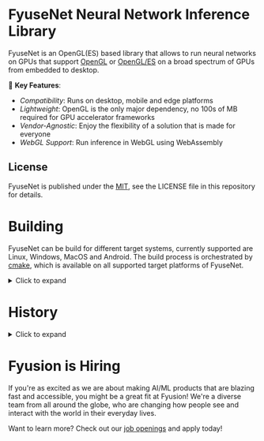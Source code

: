 # FyuseNet Neural Network Inference Library
FyuseNet is an OpenGL(ES) based library that allows to run neural networks on GPUs that support
[OpenGL](https://khronos.org/opengl) or [OpenGL/ES](https://khronos.org/opengles) on a broad spectrum of GPUs
from embedded to desktop.

:star2: **Key Features**:
 * *Compatibility*: Runs on desktop, mobile and edge platforms
 * *Lightweight*: OpenGL is the only major dependency, no 100s of MB required for GPU accelerator frameworks
 * *Vendor-Agnostic*: Enjoy the flexibility of a solution that is made for everyone
 * *WebGL Support*: Run inference in WebGL using WebAssembly

## License
FyuseNet is published under the [MIT](https://en.wikipedia.org/wiki/MIT_License), see the LICENSE file in this repository
for details.

# Building
FyuseNet can be build for different target systems, currently supported are Linux, Windows, MacOS and Android.
The build process is orchestrated by [cmake](https://cmake.org), which is available on all supported target platforms
of FyuseNet.
<details><summary>Click to expand</summary>

## Folder Structure

```
fyusenet
   |-- buildutils           (Folder with helper scripts for the build process)
   |-- data                 (Folder with sample network weights and sample images)
   |-- fyusenet             (Folder that contains the main library source code, including shaders)
   |-- samples              (Folder with sample code for various platforms)
   |-- doxygen              (Doxygen documentation)
   |-- unit_tests           (Folder with unit tests)
   |-- templates            (Templates for cpp and h files)
   |-- CMakeLists.txt       (Root build file)
   |-- LICENSE              (Software license, MIT in our case)
   |-- CONTRIBUTING.md      (Hints and rules for contributing to FyuseNet)
   |-- CODE_OF_CONDUCT.md   (Ground rules)
   '-- README.md            (This file)
```

## Build Configuration
FyuseNet supports a set of build flags for customization purposes on some platforms. Aside from the usual flags like compiling in _release_ or _debug_
mode, it allows for compiling different subprojects and enabling/disabling different target environments.
The following table lists those build flags, along with their default configuration and notable external dependencies if enabled.

| Build Flag         | Default | Description                                                                                                                                                                                  | Notable External Dependency                        | Platforms |
|--------------------|---------|----------------------------------------------------------------------------------------------------------------------------------------------------------------------------------------------|----------------------------------------------------|-----------|
| USE_EGL            | OFF     | Use [EGL](https://www.khronos.org/egl) instead of [GL](https://www.khronos.org/gl)                                                                                                           | [EGL](https://www.khronos.org/egl)                 | Linux |
| USE_GLFW           | OFF     | Use [GLFW](https://glfw.org) instead of desktop GL (on Linux), this is useful when using GL debuggers like [NVIDIA nSight](https://developer.nvidia.com/nsight-graphics) on desktop machines | [GLFW](https://glfw.org)                           | Linux |
| USE_MULTITHREADING | ON      | Depending on the build platform multi-threading may be on or off by default. For Linux and Android builds it is `ON`                                                                         |                                                    | Linux, Windows, MacOS, Android |
| BUILD_SAMPLES      | ON      | Build sample networks                                                                                                                                                                        |                                                    | Linux, Windows, WebGL, MacOS, Android |
| BUILD_TESTS        | ON     | Build unit tests                                                                                                                                                                             | [GoogleTest](https://google.github.io/googletest/) | Linux, Windows, MacOS, Android |
| BUILD_DOCS         | OFF     | Build doxygen documentation                                                                                                                                                                  | [doxygen](https://www.doxygen.nl/index.html)       | All |
| HIGH_PRECISION     | OFF     | Use 32-bit FP buffers instead of 16-bit                                                                                                                                                      |  | All |

Build flags can be set on the command line as parameters to the `cmake` executable. For example:

```
cmake -DCMAKE_BUILD_TYPE=Release -DBUILD_SAMPLES=ON <path to top-level CMakeLists.txt>
```
### Building for Linux Desktop and MacOS
<details>
<summary>Click to expand</summary>

In order to compile FyuseNet for use on Linux-based desktop systems (also including Linux-based SBCs and MacOS), the following 
prerequisites must be installed:

| Package                                           | Min version     | Comment                                       |
|---------------------------------------------------|-----------------|-----------------------------------------------|
| [cmake](https://cmake.org)                        | 3.21.0          | Lower version may work, but mileage may vary |
| [python](https://python.org)                      | 3.0             | Used for shader resource management, _not a runtime requirement_ |
| g++/clang                                         | -               | Any version that supports C++ 17 |
| OpenGL or OpenGL/ES (dev)                         | GL 4.x / ES 3.x | Header files and runtime libraries of either |
| [doxygen](https://www.doxygen.nl/)                | 1.8.17          | Only if the documentation shall be built |

To compile, change the working directory to the root folder of this repository and create a `build` folder. 
Change the working directory to that `build` folder and determine if desktop GL or
embedded GL should be used and whether or not samples or tests should be built. For example, if you want to build
for desktop GL in debug mode and also build the samples, the following command (issued from within the `build` folder) will
do the work, assuming the default generator for cmake is Unix Makefiles:
```
cmake -DCMAKE_BUILD_TYPE=Debug -DBUILD_SAMPLES=ON .. && make
```

As another example, using embedded GL in release mode and also building the unit-tests, use this command:
```
cmake -DCMAKE_BUILD_TYPE=Release -DUSE_EGL=ON -DBUILD_SAMPLES=ON -DBUILD_TESTS=ON .. && make
```

This will build a set of static libraries which can be found in their respective folders (each folder generates
a static library) and the main library as a shared object file which can be found in the `fyusenet` subdirectory
after a successful build. The build process will not install the library or header files to a target.

#### Installing
To install the shared library and header files to the appropriate system folders, use `make install`
to run the build and the installation of the appropriate files to the destination folders. 
The default installation prefix, which usually is `/usr/local` on Linux can
be changed using the `--prefix` parameter supplied to the `cmake` command.

#### Samples
Please see the [README](samples/README.md) file in the samples directory for more information.
</details>

### Building for Windows
<details>
<summary>Click to expand</summary>

We recommend to install an integrated development environment such as [Visual Studio](https://visualstudio.microsoft.com), 
[Visual Studio Code](https://code.visualstudio.com) with MSVC compiler toolset installed, [Qt Creator](https://qt.io/product/development-tools) or
[CLion](https://jetbrains.com/clion) for compiling FyuseNet on MS Windows machines. These tools usually come bundled with nearly everything
you need for compilation. Due to the Python requirement on the shader resource management, you will have to install
Python for compilation. We recommend using either [Miniconda](https://docs.anaconda.io/projects/miniconda/en/latest) or [Anaconda](https://anaconda.com/download)
to this end. The table below lists minimal requirements to compile FyuseNet.

| Package                                    | Min version        | Comment                                                         |
|--------------------------------------------|--------------------|-----------------------------------------------------------------|
| [cmake](https://cmake.org)                 | 3.21.0             | Lower version may work, but mileage may vary                    |
| [python](https://python.org)               | 3.0                | Used for shader resource management, _not a runtime requirement_ |
| MSVC                                       | -                  | Any version that supports C++ 17                                |
| [OpenGL](https://opengl.org)               | GL 4.x     | Runtime libraries                                      |
| [glew](https://github.com/nigels-com/glew) | 2.2.0| Supplies headers for OpenGL and a wrapper library for GL   |
| [doxygen](https://www.doxygen.nl/)         | 1.8.17             | Only if the documentation shall be built                        | 

Since recent GL headerfiles are commonly not found in MSVC distributions, FyuseNet uses [glew](https://github.com/nigels-com/glew)
to interact with the OpenGL subsystem. It will be automatically downloaded during the `cmake` build step.

Use the IDE of your choice to open FyuseNet as a cmake project and set the `cmake` build configuration accordingly. 
Click the _Build_ (or equivalent) button on your IDE to compile the code. 
</details>


### Building for Android
<details>
<summary>Click to expand</summary>

Compiling the library for Android should be as straightforward as for desktop Linux. The most important prerequisite for
compiling on Android is the presence of the [Android NDK](https://developer.android.com/ndk/) on the system.
FyuseNet should be able to compile with NDK versions as low as 19 and hopefully still compile with the NDK version that is
current at the time of reading these instructions. 

A more complete list of prerequisites is:
| Package                                           | Min version     | Comment                                       |
|---------------------------------------------------|-----------------|-----------------------------------------------|
| [cmake](https://cmake.org)                        | 3.21.0          | Lower version may work, but mileage will vary |
| [python](https://python.org)                      | 3.0             | Used for shader resource management           |
| [Android NDK](https://developer.android.com/ndk/) | r19             | Any version that supports C++ 17              |
| [doxygen](https://www.doxygen.nl/)                | 1.8.17          | Only if the documentation shall be built      |


The first step is to identify your NDK installation directory. If you installed the NDK from an NDK release and not part of
the Android SDK, then you already know your NDK installation directory: it is simply the top-level directory of the NDK
(for example android-ndk-r21e for the 21e release). If you use the NDK that is embedded in the SDK via the Android
SDK manager, then the installation directory of the NDK can be found by looking into the root directory of the SDK
and spot the `ndk` or `ndk-bundle` subfolder. 

In order to tell `cmake` which toolchain (consisting of compilers and linkers) to use, the following `cmake` variables
must be set:

| Variable              | Description |
|-----------------------|----------------------------------------------------|
| ANDROID_ABI           | Defines the [ABI](https://en.wikipedia.org/wiki/Application_binary_interface) for the target CPU, e.g. `arm64-v8a` for most modern Android devices |
| ANDROID_PLATFORM      | Target Android [API level](https://en.wikipedia.org/wiki/Android_version_history), for example `android-28` for Android 9 and above |
| ANDROID_NDK           | Base directory of the Android NDK installation (see description above) |
| CMAKE_TOOLCHAIN_FILE  | Toolchain definition file for `cmake`, which resides in the NDK installation |

In particular the `CMAKE_TOOLCHAIN_FILE` is usually found at `<ndk-base>/build/cmake/android-toolchain.cmake`.

An easy way to setup the build would be to create a `build-android` directory inside the FyuseNet root directory
and then - from within that directory - execute:

```
cmake -DANDROID_ABI=arm64-v8a -DANDROID_PLATFORM=android-21 -DANDROID_NDK=<ndkdir> -DCMAKE_TOOLCHAIN_FILE=<ndkdir>/build/cmake/android.toolchain.cmake -DCMAKE_BUILD_TYPE=Release -DBUILD_SAMPLES=ON <path to top-level CMakeLists.txt> && make
```

#### Android Sample
Please check the [README](samples/README.md) in the samples directory for more information on how to build/run the Android sample.
</details>

### Building for WebGL
<details>
<summary>Click to expand</summary>

FyuseNet can also be compiled to [WebAssembly](https://webassembly.org) using [emscripten](https://emscripten.org). In this case it uses 
[WebGL](https://khronos.org/webgl) as OpenGL-compatible backend. Due to the usage of GLSL 3 shaders, FyuseNet currently requires WebGL2 
to run, which is supported by the majority of modern browsers.

In order to build for WebGL, the following prerequisites must be present:

| Package                                           | Min version     | Comment                                       |
|---------------------------------------------------|-----------------|-----------------------------------------------|
| [cmake](https://cmake.org)                        | 3.21.0          | Lower version may work, but mileage will vary |
| [python](https://python.org)                      | 3.0             | Used for shader resource management           |
| [emscripten](https://emscripten.org)              | 3.1.x           | Any version that supports C++ 17              |
| [doxygen](https://www.doxygen.nl/)                | 1.8.17          | Only if the documentation shall be built      |

The following `CMAKE_BUILD_TYPES` are supported for usage with emscripten:

| Build Type            | Description |
|-----------------------|----------------------------------------------------|
| EMSCRIPTEN_DEBUG      | Non-optimized debug configuration for development  |
| EMSCRIPTEN_RELEASE    | Optimized release configuration                    |
| EMSCRIPTEN_SMALL      | Size-optimized release configuration               |
| EMSCRIPTEN_PROFILE    | Profiling version for in-depth code profiling      |

The WebAssembly/WebGL build follows the same scheme as the other builds, here is a suggestion for the build procedure:
  1. Create a `build-web` folder in the repository root and change the current directory to that folder
  2. Invoke `emcmake cmake -DCMAKE_BUILD_TYPE=EMSCRIPTEN_RELEASE -DBUILD_SAMPLES=ON ..`
  3. Invoke `make`

This should build a static library of FyuseNet as well as a sample application which will be placed in the `<build>/samples/web` 
folder. Refer to the [README](samples/README.md) file in the samples folder on information about running the samples.
</details>

### Building Documentation
<details><summary>Click to expand</summary>

The documentation build is fairly easy and only requires [doxygen](https://www.doxygen.nl/) to be installed. In any of the build
configurations above, simply supplying `-DBUILD_DOCS=ON` to the `cmake` command also flags the documentation to be build.
The HTML output of the documentation will be stored in a folder named `docs` in the top-level source directory.

For convenience purposes, the [documentation](https://fyusion-open-source.github.io/fyusenet) is also supplied as GitHub page and
is updated whenever the main branch is updated.
</details>
</details>

# History
<details>
<summary>Click to expand</summary>

FyuseNet was initially developed at Fyusion Inc. at the end of 2016 as a proof-of-concept for running neural networks
on Android smartphones. The initial versions were running on [OpenGL/ES 2.0](https://registry.khronos.org/OpenGL-Refpages/es2.0/)
and over time it has migrated to
[OpenGL/ES 3.0](https://registry.khronos.org/OpenGL-Refpages/es3.0/). FyuseNet started out with rather simple 
networks for style-transfer and since then continued
as a small side-project at Fyusion that was used for translating a variety of different networks to Android
phones, the largest of these had around 200 layers. Whenever demand for new functionality came up, the library was 
expanded by the required layer types, which is reflected in the way it looks like as of today and also explains the subset
of different layers that are supported by it. 

In 2017 an early version of FyuseNet made it into the firmware
of a major smartphone manufacturer as part of the stock camera app. It has also been used to generate FX
for a [music video](https://www.youtube.com/watch?v=pLqVDCXiwGY&ab_channel=Jiox). Other
than that, FyuseNet has only been used internally and is part of a set of Android apps that Fyusion maintains. 
The code has not been significantly changed since 2019 and the version in this repository is a bit stripped down from the internal 
version, which contained shader code that was specifically optimized for ARM Mali GPUs prior to the G-series
(T-880 for example) as well as support for a proprietary NPU. For the public release we chose to exclude that
code for various reasons. 

## General Approach
In contrast to most of the popular machine-learning systems, FyuseNet uses a _layer centric_ approach instead
of a _tensor centric_ approach, as this is more fitting for the GL-based shader architecture. Due to the initial
design having to support OpenGL/ES 2.0, FyuseNet does not use compute shaders and performs all operations using
[vertex-](https://www.khronos.org/opengl/wiki/Vertex_Shader) and [fragment](https://www.khronos.org/opengl/wiki/Fragment_Shader)
shaders instead. The layer-centric approach has the drawback that every type of operation
must be coded into layers, which consists of a bit of C++ code and associated [GLSL](https://www.khronos.org/opengl/wiki/OpenGL_Shading_Language)
shader code. It is therefore not as flexible as a tensor centric system that executes (elementary) operations on the tensors
in case there is no specific implementation available for the operation at hand and also offer more flexibility on indexing and reshuffling.

In order to deliver the performance required to run (some) networks in real-time while not consuming too much VRAM and memory bandwidth,
a number of tweaks have been integrated into the library. The most important one being the ability to _fuse_ operations in a single 
layer/shader. For example, when executing a convolution on a feature map, followed by an activation, this would normally require
two or more passes: one set of passes for the convolution and another pass to perform the (non-linear) activation.
In order to avoid that, FyuseNet moves the activation step of one layer to the data-fetch step in the next layer,
resulting in a fused activation/operation step in the next layer. Considering that the arithmetic
intensity in most NN operations is rather low compared to the data-fetch and usually does not exhaust the arithmetic
capacity of the GPU, the added overhead of performing the
activation multiple times on the input is far less than the overhead of having this done in a split operation at
the expense of memory bandwidth. 

A second trick that FyuseNet employs - in particular for convolution operations - is to make use of the
[raster operation processors](https://fgiesen.wordpress.com/2011/07/12/a-trip-through-the-graphics-pipeline-2011-part-9/)
of the GPU. Keep in mind that convolution operations include an accumulation step that
spans over all channels of a feature-map, which can be a lot. As it is hard/impossible to perform the accumulation
in a single rendering step using fragment shaders using the chosen data layout, we use the built-in alpha-blending capability of the 
raster processors to perform the accumulation for us. This has the added benefit of getting some arithmetic
operations essentially for free, as it does not change execution time within the shader.

The trained observer will notice that FyuseNet does not use the usual [im2col](https://towardsdatascience.com/how-are-convolutions-actually-performed-under-the-hood-226523ce7fbf)
approach for convolutions, which we opted against for several reasons. The most important reason was that many of our early
networks had quite wide convolutions and the additional memory overhead posed a problem on the smartphone hardware back in 2016.
A drawback of that particular approach is, that the batch size is currently always limited to 1. 
However, as the main use-case for FyuseNet was to use it in real-time scenarios on camera streams from smartphones, this is an 
acceptable compromise.
Last but not least, to further conserve VRAM, FyuseNet re-uses textures whenever possible for intermediary/temporary buffers
along the computational chain.

FyuseNet is a comparably lightweight library. The runtime
has no notable external dependency aside from OpenGL. Technically, the same library binary can be used
to run a variety of networks, only the network-specific frontend parts along with the weight data are changed on
different nets. It can also run on a variety of target architectures, including edge computing devices that use embedded
GPUs (ARM, Qualcomm, etc).

## What FyuseNet is Not
FyuseNet is not a replacement for [PyTorch](https://pytorch.org) or [Tensorflow](https://tensorflow.org), it is 
limited to perform inference only and cannot be used to actually _train_ neural networks. It can be compared 
to vendor-specific systems like [TensorRT](https://developer.nvidia.com/tensorrt) from NVIDIA. It adds the
benefit that it can actually run on a wider variety of GPUs, as it tries to be vendor-agnostic. This approach
however bears the drawback that it does not have the same set of capabilities and will also perform slower than
a vendor-specific solution.
</details>

# Fyusion is Hiring
If you're as excited as we are about making AI/ML products that are blazing fast and accessible, you might be a great fit at Fyusion!
We're a diverse team from all around the globe, who are changing how people see and interact with the world in their everyday lives.

Want to learn more? Check out our [job openings](https://fyusion.com/jobs) and apply today!

